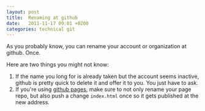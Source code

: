 ```yaml
---
layout: post
title:  Renaming at github
date:   2011-11-17 09:01 +0200
categories: technical git
---
```

As you probably know, you can rename your account or organization at github. Once.

Here are two things you might not know:
1. If the name you long for is already taken but the account seems inactive, github is pretty quick to delete it and offer it to you. You just have to ask.
2. If you're using [github pages](http://pages.github.com/), make sure to not only rename your page repo, but also push a change `index.html` once so it gets published at the new address.
